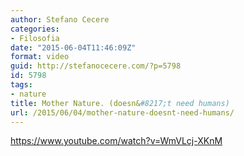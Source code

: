 ```yaml
---
author: Stefano Cecere
categories:
- Filosofia
date: "2015-06-04T11:46:09Z"
format: video
guid: http://stefanocecere.com/?p=5798
id: 5798
tags:
- nature
title: Mother Nature. (doesn&#8217;t need humans)
url: /2015/06/04/mother-nature-doesnt-need-humans/
---
```


https://www.youtube.com/watch?v=WmVLcj-XKnM
